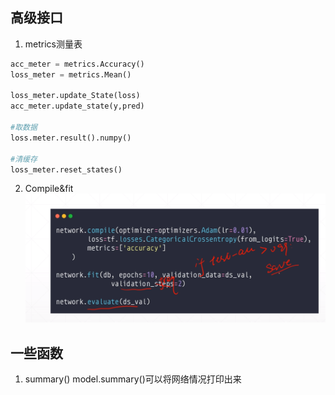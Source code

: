 ## 高级接口
1. metrics测量表
```python
acc_meter = metrics.Accuracy()
loss_meter = metrics.Mean()

loss_meter.update_State(loss)   
acc_meter.update_state(y,pred)

#取数据
loss.meter.result().numpy()

#清缓存
loss_meter.reset_states()
```

2. Compile&fit
![compile](..\imgs\compile.PNG)


## 一些函数
1. summary()
model.summary()可以将网络情况打印出来

